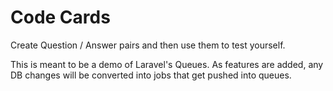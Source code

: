 # Code Cards

Create Question / Answer pairs and then use them to test yourself. 

This is meant to be a demo of Laravel's Queues. As features are added, any DB changes will be converted into jobs that get pushed into queues. 

